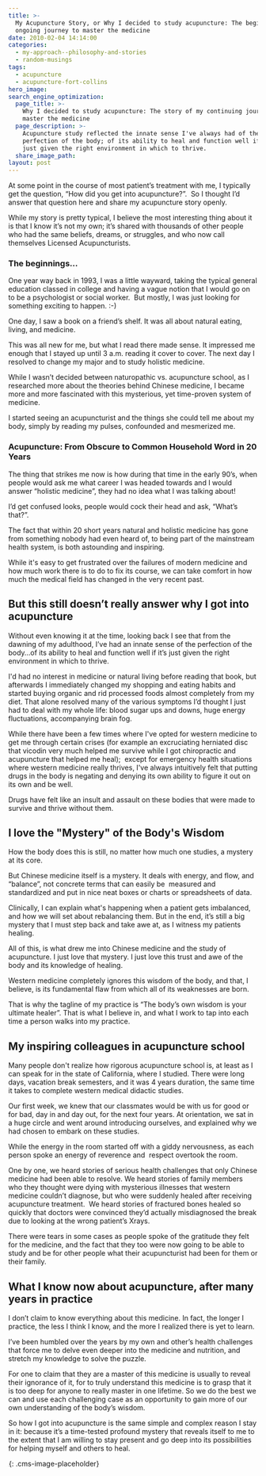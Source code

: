 ```yaml
---
title: >-
  My Acupuncture Story, or Why I decided to study acupuncture: The beginning and
  ongoing journey to master the medicine
date: 2010-02-04 14:14:00
categories:
  - my-approach--philosophy-and-stories
  - random-musings
tags:
  - acupuncture
  - acupuncture-fort-collins
hero_image:
search_engine_optimization:
  page_title: >-
    Why I decided to study acupuncture: The story of my continuing journey to
    master the medicine
  page_description: >-
    Acupuncture study reflected the innate sense I've always had of the
    perfection of the body; of its ability to heal and function well if it's
    just given the right environment in which to thrive.
  share_image_path:
layout: post
---
```


At some point in the course of most patient’s treatment with me, I typically get the question, “How did you get into acupuncture?”. &nbsp;So I thought I’d answer that question here and share my acupuncture story openly. &nbsp;

While my story is pretty typical, I believe the most interesting thing about it is that I know it’s not my own; it’s shared with thousands of other people who had the same beliefs, dreams, or struggles, and who now call themselves Licensed Acupuncturists.

### The beginnings...

One year way back in 1993, I was a little wayward, taking the typical general education classed in college and having a vague notion that I would go on to be a psychologist or social worker. &nbsp;But mostly, I was just looking for something exciting to happen. :-)

One day, I saw a book on a friend’s shelf. It was all about natural eating, living, and medicine.

This was all new for me, but what I read there made sense. It impressed me enough that I stayed up until 3 a.m. reading it cover to cover. The next day I resolved to change my major and to study holistic medicine. &nbsp;

While I wasn’t decided between naturopathic vs. acupuncture school, as I researched more about the theories behind Chinese medicine, I became more and more fascinated with this mysterious, yet time-proven system of medicine.&nbsp;

I started seeing an acupuncturist and the things she could tell me about my body, simply by reading my pulses, confounded and mesmerized me.

### Acupuncture: From Obscure to Common Household Word in 20 Years

The thing that strikes me now is how during that time in the early 90’s, when people would ask me what career I was headed towards and I would answer “holistic medicine”, they had no idea what I was talking about!

I’d get confused looks, people would cock their head and ask, “What’s that?”.

The fact that within 20 short years natural and holistic medicine has gone from something nobody had even heard of, to being part of the mainstream health system, is both astounding and inspiring.

While it's easy to get frustrated over the failures of modern medicine and how much work there is to do to fix its course, we can take comfort in how much the medical field has changed in the very recent past.

## But this still doesn’t really answer why I got into acupuncture

Without even knowing it at the time, looking back I see that from the dawning of my adulthood, I’ve had an innate sense of the perfection of the body…of its ability to heal and function well if it’s just given the right environment in which to thrive.

I'd had no interest in medicine or natural living before reading that book, but afterwards I immediately changed my shopping and eating habits and started buying organic and rid processed foods almost completely from my diet. That alone resolved many of the various symptoms I’d thought I just had to deal with my whole life: blood sugar ups and downs, huge energy fluctuations, accompanying brain fog.&nbsp;

While there have been a few times where I've opted for western medicine to get me through certain crises (for example an excruciating herniated disc that vicodin very much helped me survive while I got chiropractic and acupuncture that helped me heal);&nbsp; except for emergency health situations where western medicine really thrives, I've always intuitively felt that putting drugs in the body is negating and denying its own ability to figure it out on its own and be well.

Drugs have felt like an insult and assault on these bodies that were made to survive and thrive without them.

## I love the "Mystery" of the Body's Wisdom

How the body does this is still, no matter how much one studies, a mystery at its core.

But Chinese medicine itself is a mystery. It deals with energy, and flow, and “balance”, not concrete terms that can easily be&nbsp; measured and standardized and put in nice neat boxes or charts or spreadsheets of data.

Clinically, I can explain what's happening when a patient gets imbalanced, and how we will set about rebalancing them. But in the end, it’s still a big mystery that I must step back and take awe at, as I witness my patients healing.

All of this, is what drew me into Chinese medicine and the study of acupuncture. I just love that mystery. I just love this trust and awe of the body and its knowledge of healing.

Western medicine completely ignores this wisdom of the body, and that, I believe, is its fundamental flaw from which all of its weaknesses are born. &nbsp;

That is why the tagline of my practice is “The body’s own wisdom is your ultimate healer”. That is what I believe in, and what I work to tap into each time a person walks into my practice.

## My inspiring colleagues in acupuncture school

Many people don't realize how rigorous acupuncture school is, at least as I can speak for in the state of California, where I studied. There were long days, vacation break semesters, and it was 4 years duration, the same time it takes to complete western medical didactic studies.&nbsp;

Our first week, we knew that our classmates would be with us for good or for bad, day in and day out, for the next four years. At orientation, we sat in a huge circle and went around introducing ourselves, and explained why we had chosen to embark on these studies.

While the energy in the room started off with a giddy nervousness, as each person spoke an energy of reverence and &nbsp;respect overtook the room.

One by one, we heard stories of serious health challenges that only Chinese medicine had been able to resolve. We heard stories of family members who they thought were dying with mysterious illnesses that western medicine couldn’t diagnose, but who were suddenly healed after receiving acupuncture treatment.&nbsp; We heard stories of fractured bones healed so quickly that doctors were convinced they’d actually misdiagnosed the break due to looking at the wrong patient’s Xrays.

There were tears in some cases as people spoke of the gratitude they felt for the medicine, and the fact that they too were now going to be able to study and be for other people what their acupuncturist had been for them or their family.

## What I know now about acupuncture, after many years in practice

I don’t claim to know everything about this medicine. In fact, the longer I practice, the less I think I know, and the more I realized there is yet to learn.

I’ve been humbled over the years by my own and other’s health challenges that force me to delve even deeper into the medicine and nutrition, and stretch my knowledge to solve the puzzle.

For one to claim that they are a master of this medicine is usually to reveal their ignorance of it, for to truly understand this medicine is to grasp that it is too deep for anyone to really master in one lifetime. So we do the best we can and use each challenging case as an opportunity to gain more of our own understanding of the body’s wisdom.

So how I got into acupuncture is the same simple and complex reason I stay in it: because it’s a time-tested profound mystery that reveals itself to me to the extent that I am willing to stay present and go deep into its possibilities for helping myself and others to heal.

![](data:image/png;base64,iVBORw0KGgoAAAANSUhEUgAAAAEAAAABCAYAAAAfFcSJAAAADUlEQVQImWNYtWrVfwAG/gL+OCIFVwAAAABJRU5ErkJggg==){: .cms-image-placeholder}